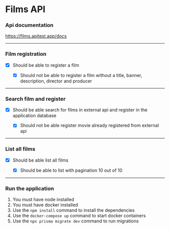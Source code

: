 # Films API

### Api documentation

https://films.apitest.app/docs

---

### **Film registration**

- [x] Should be able to register a film

  - [x] Should not be able to register a film without a title, banner, description, director and producer

---

### **Search film and register**

- [x] Should be able search for films in external api and register in the application database

  - [x] Should not be able register movie already registered from external api

---

### **List all films**

- [x] Should be able list all films

  - [x] Should be able to list with pagination 10 out of 10

---

### **Run the application**

1. You must have node installed
2. You must have docker installed
3. Use the `npm install` command to install the dependencies
4. Use the `docker-compose up` command to start docker containers
5. Use the `npx prisma migrate dev` command to run migrations
